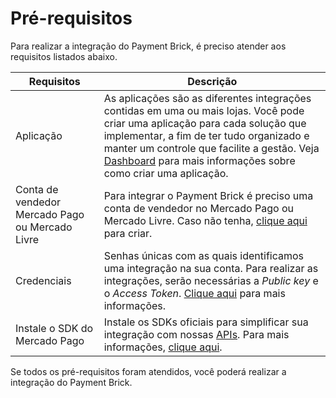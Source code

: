 # Pré-requisitos

Para realizar a integração do Payment Brick, é preciso atender aos requisitos listados abaixo.

| Requisitos | Descrição |
|---|---|
| Aplicação  | As aplicações são as diferentes integrações contidas em uma ou mais lojas. Você pode criar uma aplicação para cada solução que implementar, a fim de ter tudo organizado e manter um controle que facilite a gestão. Veja [Dashboard](/developers/pt/docs/checkout-bricks/additional-content/dashboard/introduction) para mais informações sobre como criar uma aplicação. |
| Conta de vendedor Mercado Pago ou Mercado Livre | Para integrar o Payment Brick é preciso uma conta de vendedor no Mercado Pago ou Mercado Livre. Caso não tenha, [clique aqui](https://www.mercadopago[FAKER][URL][DOMAIN]/hub/registration/landing) para criar. | 
| Credenciais | Senhas únicas com as quais identificamos uma integração na sua conta. Para realizar as integrações, serão necessárias a _Public key_ e o _Access Token_. [Clique aqui](/developers/pt/guides/additional-content/credentials/credentials) para mais informações. |
| Instale o SDK do Mercado Pago | Instale os SDKs oficiais para simplificar sua integração com nossas [APIs](/developers/pt/reference/payments/_payments/post). Para mais informações, [clique aqui](/developers/pt/guides/sdks-v2/official/landing). |

Se todos os pré-requisitos foram atendidos, você poderá realizar a integração do Payment Brick.